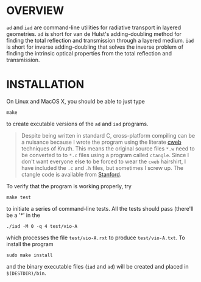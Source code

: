 OVERVIEW
========

`ad` and `iad` are command-line utilities for radiative transport in layered geometries.  `ad` is short for van de Hulst's adding-doubling method for finding the total reflection and transmission through a layered medium.  `iad` is short for inverse adding-doubling that solves the inverse problem of finding the intrinsic optical properties from the total reflection and transmission.

INSTALLATION
============

On Linux and MacOS X, you should be able to just type

    make

to create excutable versions of the `ad` and `iad` programs.  

> Despite being written in standard C, cross-platform compiling can be a nuisance because I wrote the program using the literate [cweb](http://literateprogramming.com/cweb_download.html) techniques of Knuth.  This means the original source files `*.w` need to be converted to to `*.c` files using a program called `ctangle`. Since I don't want everyone else to be forced to wear the `cweb` hairshirt, I have included the `.c` and `.h` files, but sometimes I screw up.  The ctangle code is available from [Stanford](https://www-cs-faculty.stanford.edu/~knuth/cweb.html).


To verify that the program is working properly, try

    make test

to initiate a series of command-line tests.  All the tests should pass (there'll
be a '*' in the 

    ./iad -M 0 -q 4 test/vio-A

which processes the file `test/vio-A.rxt` to produce `test/vio-A.txt`.  To install the program

    sudo make install

and the binary executable files (`iad` and `ad`) will be created and placed in 
`$(DESTDIR)/bin`.

